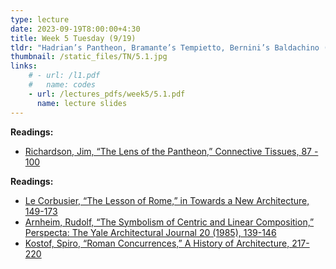 ```yaml
---
type: lecture
date: 2023-09-19T8:00:00+4:30
title: Week 5 Tuesday (9/19)
tldr: "Hadrian’s Pantheon, Bramante’s Tempietto, Bernini’s Baldachino (120 AD, 1500, 1623)"
thumbnail: /static_files/TN/5.1.jpg
links: 
    # - url: /l1.pdf
    #   name: codes
    - url: /lectures_pdfs/week5/5.1.pdf
      name: lecture slides
---
```

**Readings:**
- [Richardson, Jim, “The Lens of the Pantheon,” Connective Tissues, 87 - 100](/LOTL_Test/readings_pdfs/week5/T/r1.pdf)

**Readings:**
- [Le Corbusier, “The Lesson of Rome,” in Towards a New Architecture, 149-173](/LOTL_Test/readings_pdfs/week5/T/r2.pdf)
- [Arnheim, Rudolf, “The Symbolism of Centric and Linear Composition,” Perspecta: The Yale Architectural Journal 20 (1985), 139-146](/readings_pdfs/week5/T/r3.pdf)
- [Kostof, Spiro, “Roman Concurrences,” A History of Architecture, 217-220](/LOTL_Test/readings_pdfs/week5/T/r4.pdf)


